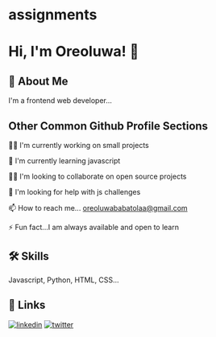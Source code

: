 # assignments

# Hi, I'm Oreoluwa! 👋


## 🚀 About Me
I'm a frontend web developer...


## Other Common Github Profile Sections
👩‍💻 I'm currently working on small projects

🧠 I'm currently learning javascript

👯‍♀️ I'm looking to collaborate on open source projects

🤔 I'm looking for help with js challenges

📫 How to reach me... oreoluwababatolaa@gmail.com

⚡️ Fun fact...I am always available and open to learn


## 🛠 Skills
Javascript, Python, HTML, CSS...


## 🔗 Links
[![linkedin](https://img.shields.io/badge/linkedin-0A66C2?style=for-the-badge&logo=linkedin&logoColor=white)](https://www.linkedin.com/in/oreoluwa-babatola-4a776224b/)
[![twitter](https://img.shields.io/badge/twitter-1DA1F2?style=for-the-badge&logo=twitter&logoColor=white)](https://twitter.com/Oreoluwa__B)


